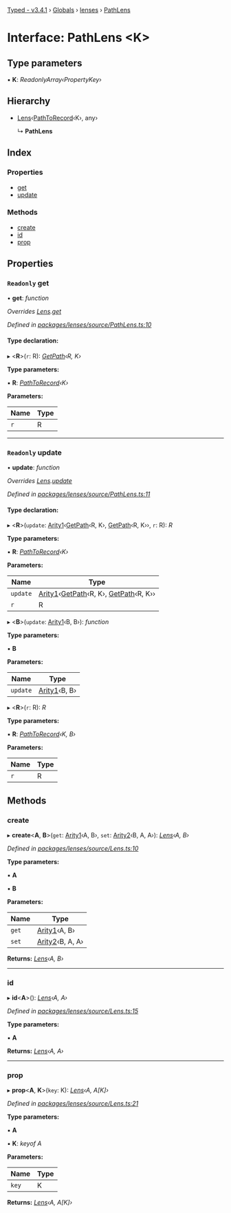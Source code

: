 [Typed - v3.4.1](../README.md) › [Globals](../globals.md) › [lenses](../modules/lenses.md) › [PathLens](lenses.pathlens.md)

# Interface: PathLens <**K**>

## Type parameters

▪ **K**: *ReadonlyArray‹PropertyKey›*

## Hierarchy

* [Lens](../modules/lenses.md#lens)‹[PathToRecord](../modules/lenses.md#pathtorecord)‹K›, any›

  ↳ **PathLens**

## Index

### Properties

* [get](lenses.pathlens.md#readonly-get)
* [update](lenses.pathlens.md#readonly-update)

### Methods

* [create](lenses.pathlens.md#create)
* [id](lenses.pathlens.md#id)
* [prop](lenses.pathlens.md#prop)

## Properties

### `Readonly` get

• **get**: *function*

*Overrides [Lens](../modules/lenses.md#lens).[get](../modules/lenses.md#readonly-get)*

*Defined in [packages/lenses/source/PathLens.ts:10](https://github.com/TylorS/typed-prelude/blob/cf24d7c0/packages/lenses/source/PathLens.ts#L10)*

#### Type declaration:

▸ <**R**>(`r`: R): *[GetPath](../modules/lenses.md#getpath)‹R, K›*

**Type parameters:**

▪ **R**: *[PathToRecord](../modules/lenses.md#pathtorecord)‹K›*

**Parameters:**

Name | Type |
------ | ------ |
`r` | R |

___

### `Readonly` update

• **update**: *function*

*Overrides [Lens](../modules/lenses.md#lens).[update](../modules/lenses.md#readonly-update)*

*Defined in [packages/lenses/source/PathLens.ts:11](https://github.com/TylorS/typed-prelude/blob/cf24d7c0/packages/lenses/source/PathLens.ts#L11)*

#### Type declaration:

▸ <**R**>(`update`: [Arity1](../modules/lambda.md#arity1)‹[GetPath](../modules/lenses.md#getpath)‹R, K›, [GetPath](../modules/lenses.md#getpath)‹R, K››, `r`: R): *R*

**Type parameters:**

▪ **R**: *[PathToRecord](../modules/lenses.md#pathtorecord)‹K›*

**Parameters:**

Name | Type |
------ | ------ |
`update` | [Arity1](../modules/lambda.md#arity1)‹[GetPath](../modules/lenses.md#getpath)‹R, K›, [GetPath](../modules/lenses.md#getpath)‹R, K›› |
`r` | R |

▸ <**B**>(`update`: [Arity1](../modules/lambda.md#arity1)‹B, B›): *function*

**Type parameters:**

▪ **B**

**Parameters:**

Name | Type |
------ | ------ |
`update` | [Arity1](../modules/lambda.md#arity1)‹B, B› |

▸ <**R**>(`r`: R): *R*

**Type parameters:**

▪ **R**: *[PathToRecord](../modules/lenses.md#pathtorecord)‹K, B›*

**Parameters:**

Name | Type |
------ | ------ |
`r` | R |

## Methods

###  create

▸ **create**<**A**, **B**>(`get`: [Arity1](../modules/lambda.md#arity1)‹A, B›, `set`: [Arity2](../modules/lambda.md#arity2)‹B, A, A›): *[Lens](../modules/lenses.md#lens)‹A, B›*

*Defined in [packages/lenses/source/Lens.ts:10](https://github.com/TylorS/typed-prelude/blob/cf24d7c0/packages/lenses/source/Lens.ts#L10)*

**Type parameters:**

▪ **A**

▪ **B**

**Parameters:**

Name | Type |
------ | ------ |
`get` | [Arity1](../modules/lambda.md#arity1)‹A, B› |
`set` | [Arity2](../modules/lambda.md#arity2)‹B, A, A› |

**Returns:** *[Lens](../modules/lenses.md#lens)‹A, B›*

___

###  id

▸ **id**<**A**>(): *[Lens](../modules/lenses.md#lens)‹A, A›*

*Defined in [packages/lenses/source/Lens.ts:15](https://github.com/TylorS/typed-prelude/blob/cf24d7c0/packages/lenses/source/Lens.ts#L15)*

**Type parameters:**

▪ **A**

**Returns:** *[Lens](../modules/lenses.md#lens)‹A, A›*

___

###  prop

▸ **prop**<**A**, **K**>(`key`: K): *[Lens](../modules/lenses.md#lens)‹A, A[K]›*

*Defined in [packages/lenses/source/Lens.ts:21](https://github.com/TylorS/typed-prelude/blob/cf24d7c0/packages/lenses/source/Lens.ts#L21)*

**Type parameters:**

▪ **A**

▪ **K**: *keyof A*

**Parameters:**

Name | Type |
------ | ------ |
`key` | K |

**Returns:** *[Lens](../modules/lenses.md#lens)‹A, A[K]›*
